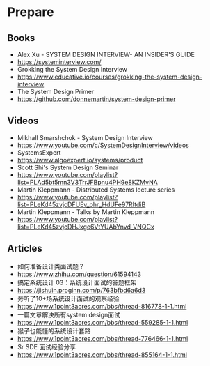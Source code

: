 # Prepare

## Books
- Alex Xu - SYSTEM DESIGN INTERVIEW- AN INSIDER'S GUIDE
- https://systeminterview.com/
- Grokking the System Design Interview
- https://www.educative.io/courses/grokking-the-system-design-interview
- The System Design Primer
- https://github.com/donnemartin/system-design-primer

## Videos
- Mikhall Smarshchok - System Design Interview
- https://www.youtube.com/c/SystemDesignInterview/videos
- SystemsExpert
- https://www.algoexpert.io/systems/product
- Scott Shi's System Design Seminar
- https://www.youtube.com/playlist?list=PLAd5bt5mn3V3TrrJFBpnu4PH9e8KZMvNA
- Martin Kleppmann - Distributed Systems lecture series
- https://www.youtube.com/playlist?list=PLeKd45zvjcDFUEv_ohr_HdUFe97RItdiB
- Martin Kleppmann - Talks by Martin Kleppmann
- https://www.youtube.com/playlist?list=PLeKd45zvjcDHJxge6VtYUAbYnvd_VNQCx

## Articles
- 如何准备设计类面试题？
- https://www.zhihu.com/question/61594143
- 搞定系统设计 03：系统设计面试的答题框架
- https://jishuin.proginn.com/p/763bfbd6a6d3
- 旁听了10+场系统设计面试的观察经验
- https://www.1point3acres.com/bbs/thread-816778-1-1.html
- 一篇文章解决所有system design面试
- https://www.1point3acres.com/bbs/thread-559285-1-1.html
- 猴子也能懂的系统设计套路
- https://www.1point3acres.com/bbs/thread-776466-1-1.html
- Sr SDE 面试经验分享
- https://www.1point3acres.com/bbs/thread-855164-1-1.html
